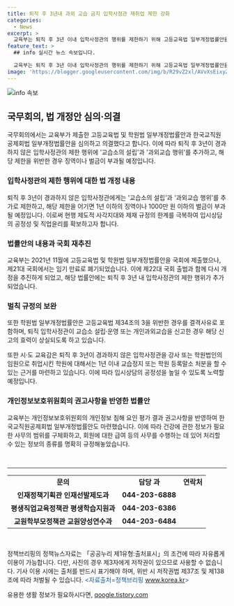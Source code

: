 ```yaml
---
title: 퇴직 후 3년내 과외 교습 금지 입학사정관 재취업 제한 강화
categories:
  - News
excerpt: >
  교육부는 퇴직 후 3년 이내 입학사정관의 행위를 제한하기 위해 고등교육법 일부개정법률안을 국무회의에서 심의·의결했다. 새로운 벌칙 규정을 통해 퇴직 입학사정관에게 1년 이하의 징역 또는 1000만 원 이하의 벌금을 부과할 예정이다. 해당 법률안은 실효성을 확보하고 대입 공정성을 높이기 위한 노력의 일환으로서 관심을 끌고 있다.
feature_text: >
  ## info 실시간 뉴스 속보입니다.

  교육부는 퇴직 후 3년 이내 입학사정관의 행위를 제한하기 위해 고등교육법 일부개정법률안을 국무회의에서 심의·의결했다. 새로운 벌칙 규정을 통해 퇴직 입학사정관에게 1년 이하의 징역 또는 1000만 원 이하의 벌금을 부과할 예정이다. 해당 법률안은 실효성을 확보하고 대입 공정성을 높이기 위한 노력의 일환으로서 관심을 끌고 있다.
image: 'https://blogger.googleusercontent.com/img/b/R29vZ2xl/AVvXsEixyZcFfHzMRdzZMjFBmAUKJYCLCGyLL1o632UiGVXcaFdKo_bkvkuCioo0uUKlGfBVcT3P84aROyZIXSBEx3Aw5nCQ3pTgDom1WDC4m8eifvWiAmWEEVb4x6G_l8C0QH225ldMjyaFvpxGEBGNO37VmDTDMHGhJPq73UglMfDca1-0aw/s1600/blogspot.png'
---
```


<p><img src="https://blogger.googleusercontent.com/img/b/R29vZ2xl/AVvXsEixyZcFfHzMRdzZMjFBmAUKJYCLCGyLL1o632UiGVXcaFdKo_bkvkuCioo0uUKlGfBVcT3P84aROyZIXSBEx3Aw5nCQ3pTgDom1WDC4m8eifvWiAmWEEVb4x6G_l8C0QH225ldMjyaFvpxGEBGNO37VmDTDMHGhJPq73UglMfDca1-0aw/s1600/blogspot.png" alt="info 속보" /></p>

<h2 data-ke-size="size26">국무회의, 법 개정안 심의·의결</h2>

<p data-ke-size="size16">국무회의에서는 교육부가 제출한 고등교육법 및 학원법 일부개정법률안과 한국교직원공제회법 일부개정법률안을 심의하고 의결했다고 합니다. 이에 따라 퇴직 후 3년이 경과하지 않은 입학사정관의 제한 행위에 '교습소의 설립'과 '과외교습 행위'를 추가하고, 해당 제한을 위반한 경우 징역이나 벌금이 부과될 예정입니다.</p>

<h3 data-ke-size="size22">입학사정관의 제한 행위에 대한 법 개정 내용</h3>

<p data-ke-size="size16">퇴직 후 3년이 경과하지 않은 입학사정관에게는 '교습소의 설립'과 '과외교습 행위'를 추가로 제한하고, 해당 제한을 어기면 1년 이하의 징역이나 1000만 원 이하의 벌금이 부과될 예정입니다. 이로써 현행 제도적 사각지대와 제재 규정의 한계를 극복하여 입시상담의 공정성 및 직업윤리를 확보하고자 합니다.</p>

<h3 data-ke-size="size22">법률안의 내용과 국회 재추진</h3>

<p data-ke-size="size16">교육부는 2021년 11월에 고등교육법 및 학원법 일부개정법률안을 국회에 제출했으나, 제21대 국회에서는 임기 만료로 폐기되었습니다. 이에 제22대 국회 출범과 함께 다시 개정을 추진하게 되었고, 해당 법률안에는 퇴직 후 3년 내 입학사정관의 제한 행위가 추가되었습니다.</p>

<h3 data-ke-size="size22">벌칙 규정의 보완</h3>

<p data-ke-size="size16">또한 학원법 일부개정법률안은 고등교육법 제34조의 3을 위반한 경우를 결격사유로 포함하며, 퇴직 입학사정관이 교습소 설립·운영 또는 개인과외교습을 신고한 경우 해당 신고의 효력이 상실되도록 하고 있습니다.</p>

<p data-ke-size="size16">또한 시·도 교육감은 퇴직 후 3년이 경과하지 않은 입학사정관을 강사 또는 학원법인의 임원으로 취업시킨 학원에 대해서는 1년 이내 교습정지 또는 학원 등록말소 처분을 할 수 있는 근거를 마련하고 있습니다. 이에 따라 입시상담의 공정성을 높일 수 있도록 노력할 예정입니다.</p>

<h3 data-ke-size="size22">개인정보보호위원회의 권고사항을 반영한 법률안</h3>

<p data-ke-size="size16">교육부는 개인정보보호위원회의 개인정보 침해 요인 평가 결과 권고사항을 반영하여 한국교직원공제회법 일부개정법률안도 마련했습니다. 이에 따라 건강에 관한 정보가 필요한 사무의 범위를 구체화하고, 회원에 대한 급여 등의 사무를 수행하는 데 있어 처리할 수 있는 정보의 종류를 명확히 규정해놓았습니다.</p>

<p data-ke-size="size16">&nbsp;</p>

<hr data-ke-size="size16">

<table>
    <tbody>
        <tr>
            <td style="text-align: center; height: 17px;"><b>문의</b></td>
            <td style="text-align: center; height: 17px;"><b>담당 과</b></td>
            <td style="text-align: center; height: 17px;"><b>연락처</b></td>
        </tr>
        <tr>
            <td style="text-align: center; height: 17px;"><b>인재정책기획관 인재선발제도과</b></td>
            <td style="text-align: center; height: 17px;"><b>044-203-6888</b></td>
        </tr>
        <tr>
            <td style="text-align: center; height: 17px;"><b>평생직업교육정책관 평생학습지원과</b></td>
            <td style="text-align: center; height: 17px;"><b>044-203-6386</b></td>
        </tr>
        <tr>
            <td style="text-align: center; height: 17px;"><b>교원학부모정책관 교원양성연수과</b></td>
            <td style="text-align: center; height: 17px;"><b>044-203-6484</b></td>
        </tr>
    </tbody>
</table>

<p data-ke-size="size16">&nbsp;</p>

<p data-ke-size="size16">정책브리핑의 정책뉴스자료는 「공공누리 제1유형:출처표시」의 조건에 따라 자유롭게 이용이 가능합니다. 다만, 사진의 경우 제3자에게 저작권이 있으므로 사용할 수 없습니다. 기사 이용 시에는 출처를 반드시 표기해야 하며, 위반 시 저작권법 제37조 및 제138조에 따라 처벌될 수 있습니다. <span style="color: #1a5490;">&lt;자료출처=정책브리핑 <a href="https://www.korea.kr/" target="_blank">www.korea.kr</a>&gt;</span></p>
유용한 생활 정보가 필요하시다면, <a href="https://qoogle.tistory.com" rel="dofollow">qoogle.tistory.com</a>


